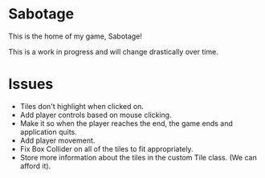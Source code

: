 Sabotage
========

This is the home of my game, Sabotage! 

This is a work in progress and will change drastically over time.

Issues
========

* Tiles don't highlight when clicked on.
* Add player controls based on mouse clicking.
* Make it so when the player reaches the end, the game ends and application quits.
* Add player movement.
* Fix Box Collider on all of the tiles to fit appropriately. 
* Store more information about the tiles in the custom Tile class. (We can afford it).
